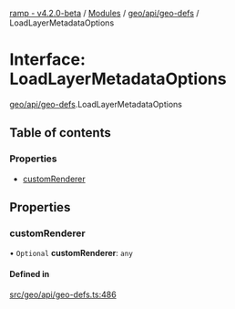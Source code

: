 [ramp - v4.2.0-beta](../README.md) / [Modules](../modules.md) / [geo/api/geo-defs](../modules/geo_api_geo_defs.md) / LoadLayerMetadataOptions

# Interface: LoadLayerMetadataOptions

[geo/api/geo-defs](../modules/geo_api_geo_defs.md).LoadLayerMetadataOptions

## Table of contents

### Properties

- [customRenderer](geo_api_geo_defs.LoadLayerMetadataOptions.md#customrenderer)

## Properties

### customRenderer

• `Optional` **customRenderer**: `any`

#### Defined in

[src/geo/api/geo-defs.ts:486](https://github.com/sharvenp/ramp4-docs/blob/c6cdb39/src/geo/api/geo-defs.ts#L486)
